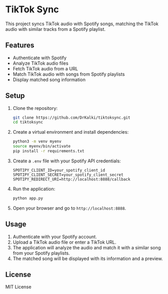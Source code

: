 # TikTok Sync

This project syncs TikTok audio with Spotify songs, matching the TikTok audio with similar tracks from a Spotify playlist.

## Features

- Authenticate with Spotify
- Analyze TikTok audio files
- Fetch TikTok audio from a URL
- Match TikTok audio with songs from Spotify playlists
- Display matched song information

## Setup

1. Clone the repository:

    ```bash
    git clone https://github.com/DrKalki/tiktoksync.git
    cd tiktoksync
    ```

2. Create a virtual environment and install dependencies:

    ```bash
    python3 -m venv myenv
    source myenv/bin/activate
    pip install -r requirements.txt
    ```

3. Create a `.env` file with your Spotify API credentials:

    ```plaintext
    SPOTIPY_CLIENT_ID=your_spotify_client_id
    SPOTIPY_CLIENT_SECRET=your_spotify_client_secret
    SPOTIPY_REDIRECT_URI=http://localhost:8888/callback
    ```

4. Run the application:

    ```bash
    python app.py
    ```

5. Open your browser and go to `http://localhost:8888`.

## Usage

1. Authenticate with your Spotify account.
2. Upload a TikTok audio file or enter a TikTok URL.
3. The application will analyze the audio and match it with a similar song from your Spotify playlists.
4. The matched song will be displayed with its information and a preview.

## License

MIT License
